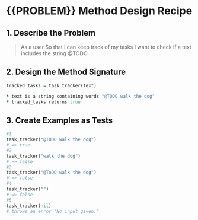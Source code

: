 # {{PROBLEM}} Method Design Recipe

## 1. Describe the Problem

>As a user
>So that I can keep track of my tasks
>I want to check if a text includes the string @TODO.

## 2. Design the Method Signature

```ruby
tracked_tasks = task_tracker(text)

* text is a string containing words "@TODO walk the dog"
* tracked_tasks returns true
```

## 3. Create Examples as Tests
```ruby
#1
task_tracker("@TODO walk the dog")
# => true
#2
task_tracker("walk the dog")
# => false
#3
task_tracker("@ToDO walk the dog")
# => false
#4
task_tracker("")
# => false
#5
task_tracker(nil)
# throws an error "No input given."
```
